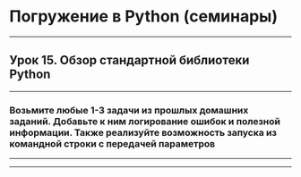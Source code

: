 # Погружение в Python (семинары)

___

## Урок 15. Обзор стандартной библиотеки Python

___

### Возьмите любые 1-3 задачи из прошлых домашних заданий. Добавьте к ним логирование ошибок и полезной информации. Также реализуйте возможность запуска из командной строки с передачей параметров

___
___
